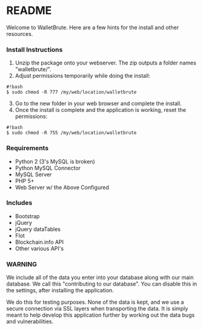 # README #

Welcome to WalletBrute. Here are a few hints for the install and other resources.

### Install Instructions ###

1. Unzip the package onto your webserver. The zip outputs a folder names "walletbrute/".
2. Adjust permissions temporarily while doing the install:

```
#!bash
$ sudo chmod -R 777 /my/web/location/walletbrute
```

3. Go to the new folder in your web browser and complete the install.
4. Once the install is complete and the application is working, reset the permissions:

```
#!bash
$ sudo chmod -R 755 /my/web/location/walletbrute
```

### Requirements ###
* Python 2 (3's MySQL is broken)
* Python MySQL Connector
* MySQL Server 
* PHP 5+
* Web Server w/ the Above Configured

### Includes ###
* Bootstrap
* jQuery
* jQuery dataTables
* Flot
* Blockchain.info API
* Other various API's

### WARNING ###
We include all of the data you enter into your database along with our main database. We call this "contributing to our database". You can disable this in the settings, after installing the application. 

We do this for testing purposes. None of the data is kept, and we use a secure connection via SSL layers when transporting the data. It is simply meant to help develop this application further by working out the data bugs and vulnerabilities.
